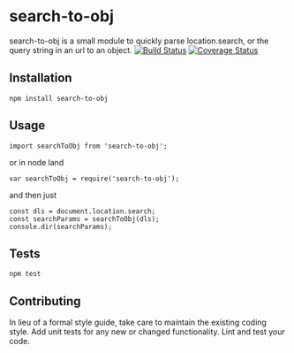# search-to-obj

search-to-obj is a small module to quickly parse location.search, or the query string in an url to an object.
[![Build Status](https://travis-ci.org/cezarystefanski/search-to-obj.svg?branch=master)](https://travis-ci.org/cezarystefanski/search-to-obj) [![Coverage Status](https://coveralls.io/repos/github/cezarystefanski/search-to-obj/badge.svg?branch=master)](https://coveralls.io/github/cezarystefanski/search-to-obj?branch=master)

## Installation
  

   `npm install search-to-obj`

## Usage

    import searchToObj from 'search-to-obj';

or in node land 

    var searchToObj = require('search-to-obj');

and then just 

    const dls = document.location.search;
    const searchParams = searchToObj(dls);
    console.dir(searchParams);

## Tests

  `npm test`

## Contributing

In lieu of a formal style guide, take care to maintain the existing coding style. Add unit tests for any new or changed functionality. Lint and test your code.
  